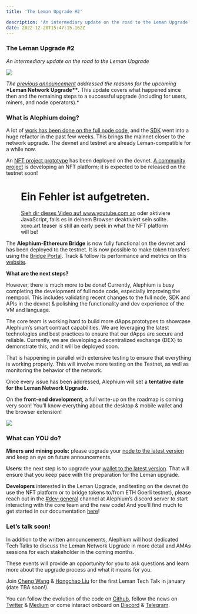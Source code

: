 ```yaml
---
title: 'The Leman Upgrade #2'

description: 'An intermediary update on the road to the Leman Upgrade'
date: 2022-12-20T15:47:15.162Z
---
```


### **The Leman Upgrade #2**

_An intermediary update on the road to the Leman Upgrade_

![](https://cdn-images-1.medium.com/max/800/0*byP1_guL3w85XjgL)

_The_ <a href="https://medium.com/@alephium/announcing-the-leman-network-upgrade-c01a81e65f0e" class="markup--anchor markup--p-anchor" data-href="https://medium.com/@alephium/announcing-the-leman-network-upgrade-c01a81e65f0e" target="_blank"><em>previous announcement</em></a> _addressed the reasons for the upcoming_ **\*Leman Network Upgrade\*\***. This update covers what happened since then and the remaining steps to a successful upgrade (including for users, miners, and node operators).\*

### What is Alephium doing?

A lot of <a href="https://twitter.com/alephium/status/1589991470676615168" class="markup--anchor markup--p-anchor" data-href="https://twitter.com/alephium/status/1589991470676615168" rel="noopener" target="_blank">work has been done on the full node code</a>, and the <a href="https://github.com/alephium/js-sdk/releases" class="markup--anchor markup--p-anchor" data-href="https://github.com/alephium/js-sdk/releases" rel="noopener" target="_blank">SDK</a> went into a huge refactor in the past few weeks. This brings the mainnet closer to the network upgrade. The devnet and testnet are already Leman-compatible for a while now.

An <a href="https://alephium-nft.softfork.se/my-nfts" class="markup--anchor markup--p-anchor" data-href="https://alephium-nft.softfork.se/my-nfts" rel="noopener" target="_blank">NFT project prototype</a> has been deployed on the devnet. <a href="https://xoxo.art" class="markup--anchor markup--p-anchor" data-href="https://xoxo.art" rel="noopener" target="_blank">A community project</a> is developing an NFT platform; it is expected to be released on the testnet soon!

<figure id="1246" class="graf graf--figure graf--iframe graf-after--p">

<h1 id="ein-fehler-ist-aufgetreten." class="message">Ein Fehler ist aufgetreten.</h1>
<a href="https://www.youtube.com/watch?v=UkpsI1JenNM" target="_blank">Sieh dir dieses Video auf www.youtube.com an</a> oder aktiviere JavaScript, falls es in deinem Browser deaktiviert sein sollte.
<figcaption>xoxo.art teaser is still an early peek in what the NFT platform will be!</figcaption>
</figure>

The **Alephium-Ethereum Bridge** is now fully functional on the devnet and has been deployed to the testnet. It is now possible to make token transfers using the <a href="https://portal-bridge.wormhole-testnet.softfork.se/." class="markup--anchor markup--p-anchor" data-href="https://portal-bridge.wormhole-testnet.softfork.se/." rel="noopener" target="_blank">Bridge Portal</a>. Track & follow its performance and metrics on this <a href="https://monitoring.wormhole-testnet.softfork.se/d/-GcztLMnz/wormhole-testnet-v2?orgId=1&amp;from=now-5m&amp;to=now" class="markup--anchor markup--p-anchor" data-href="https://monitoring.wormhole-testnet.softfork.se/d/-GcztLMnz/wormhole-testnet-v2?orgId=1&amp;from=now-5m&amp;to=now" rel="noopener" target="_blank">website</a>.

**What are the next steps?**

However, there is much more to be done! Currently, Alephium is busy completing the development of full node code, especially improving the mempool. This includes validating recent changes to the full node, SDK and APIs in the devnet & polishing the functionality and dev experience of the VM and language.

The core team is working hard to build more dApps prototypes to showcase Alephium’s smart contract capabilities. We are leveraging the latest technologies and best practices to ensure that our dApps are secure and reliable. Currently, we are developing a decentralized exchange (DEX) to demonstrate this, and it will be deployed soon.

That is happening in parallel with extensive testing to ensure that everything is working properly. This will involve more testing on the Testnet, as well as monitoring the behavior of the network.

Once every issue has been addressed, Alephium will set a **tentative date for the Leman Network Upgrade.**

On the **front-end development**, a full write-up on the roadmap is coming very soon! You’ll know everything about the desktop & mobile wallet and the browser extension!

![](https://cdn-images-1.medium.com/max/800/1*M3tAG-o-eJ76vWp6ZCxpug.png)

### What can YOU do?

**Miners and mining pools:** please upgrade your <a href="https://github.com/alephium/alephium/releases" class="markup--anchor markup--p-anchor" data-href="https://github.com/alephium/alephium/releases" rel="noopener" target="_blank">node to the latest version</a> and keep an eye on future announcements.

**Users**: the next step is to upgrade your <a href="https://github.com/alephium/desktop-wallet/releases" class="markup--anchor markup--p-anchor" data-href="https://github.com/alephium/desktop-wallet/releases" rel="noopener" target="_blank">wallet to the latest version</a>. That will ensure that you keep pace with the preparation for the Leman upgrade.

**Developers** interested in the Leman Upgrade, and testing on the devnet (to use the NFT platform or to bridge tokens to/from ETH Goerli testnet), please reach out in the <a href="https://discord.gg/6xqt5PTz7c" class="markup--anchor markup--p-anchor" data-href="https://discord.gg/6xqt5PTz7c" rel="noopener" target="_blank">#dev-general</a> channel at Alephium’s discord server to start interacting with the core team and the new code! And you’ll find much to get started in our documentation <a href="https://docs.alephium.org/dapps/getting-started/" class="markup--anchor markup--p-anchor" data-href="https://docs.alephium.org/dapps/getting-started/" rel="noopener" target="_blank">here</a>!

### Let’s talk soon!

In addition to the written announcements, Alephium will host dedicated Tech Talks to discuss the Leman Network Upgrade in more detail and AMAs sessions for each stakeholder in the coming months.

These events will provide an opportunity for you to ask questions and learn more about the upgrade process and what it means for you.

Join <a href="https://twitter.com/wachmc" class="markup--anchor markup--p-anchor" data-href="https://twitter.com/wachmc" rel="noopener" target="_blank">Cheng Wang</a> & <a href="https://twitter.com/hongchao" class="markup--anchor markup--p-anchor" data-href="https://twitter.com/hongchao" rel="noopener" target="_blank">Hongchao Liu</a> for the first Leman Tech Talk in january (date TBA soon!).

You can follow the evolution of the code on <a href="https://github.com/alephium" class="markup--anchor markup--p-anchor" data-href="https://github.com/alephium" rel="noopener" target="_blank">Github</a>, follow the news on <a href="https://twitter.com/alephium" class="markup--anchor markup--p-anchor" data-href="https://twitter.com/alephium" rel="noopener" target="_blank">Twitter</a> & <a href="https://medium.com/@alephium" class="markup--anchor markup--p-anchor" data-href="https://medium.com/@alephium" target="_blank">Medium</a> or come interact onboard on <a href="https://discord.com/invite/GEbcpajCJG" class="markup--anchor markup--p-anchor" data-href="https://discord.com/invite/GEbcpajCJG" rel="noopener" target="_blank">Discord</a> & <a href="https://t.me/alephiumgroup" class="markup--anchor markup--p-anchor" data-href="https://t.me/alephiumgroup" rel="noopener" target="_blank">Telegram</a>.
